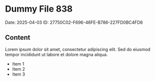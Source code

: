 # Dummy File 838

Date: 2025-04-03
ID: 27750C02-F696-46FE-B786-227FD0BC4FD6

## Content

Lorem ipsum dolor sit amet, consectetur adipiscing elit.
Sed do eiusmod tempor incididunt ut labore et dolore magna aliqua.

* Item 1
* Item 2
* Item 3
